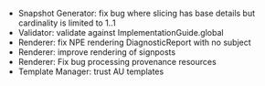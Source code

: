 * Snapshot Generator: fix bug where slicing has base details but cardinality is limited to 1..1
* Validator: validate against ImplementationGuide.global 
* Renderer: fix NPE rendering DiagnosticReport with no subject
* Renderer: improve rendering of signposts 
* Renderer: Fix bug processing provenance resources
* Template Manager: trust AU templates
